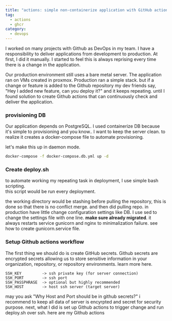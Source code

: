 ```yaml
---
title: "actions: simple non-containerize application with GitHub actions "
tag:
  - actions
  - ghcr
category:
  - devops
---
```


I worked on many projects with Github as DevOps in my team. I have a responsibility 
to deliver applications from development to production. At first, I did it manually. 
I started to feel this is always reprising every time there is a change in the application. 

Our production environment still uses a bare metal server. The application ran 
on VMs created in proxmox. Production ran a simple stack. but if a change or 
feature is added to the Github repository my dev friends say, "Hey I added new 
feature, can you deploy it?" and it keeps repeating. until I found solution to 
create Github actions that can continuously check and deliver the application.

### provisioning DB

Our application depends on PostgreSQL. I used containerize DB because it's simple 
to provisioning and you know.. I want to keep the server clean. to realize it 
creates a docker-compose file to automate provisioning. 

<script src="https://gist.github.com/Kyuubang/ccf6698eebf06791d766d48178b6cdb4.js"></script>

let's make this up in daemon mode. 

```bash
docker-compose -f docker-compose.db.yml up -d 
```

### Create deploy.sh
to automate working my repeating task in deployment, I use simple bash scripting.  
this script would be run every deployment. 

<script src="https://gist.github.com/Kyuubang/65e32082726bdf335458461d0ea2db17.js"></script>

the working directory would be stashing before pulling the repository, this is 
done so that there is no conflict merge. and then did pulling repo. 
in production have little change configuration settings like DB. I use sed to 
change the settings file with one line. **make sure already migrated**. it always 
restarts service gunicorn and nginx to minimalization failure. see how to create 
gunicorn.service file. 

### Setup Github actions workflow 

The first thing we should do is create GitHub secrets. Github secrets are encrypted 
secrets allowing us to store sensitive information in your organization, repository, 
or repository environments. learn more here.

```text
SSH_KEY         -> ssh private key (for server connection)               
SSH_PORT        -> ssh port 
SSH_PASSPHRASE  -> optional but highly recommended
SSH_HOST        -> host ssh server (target server)
```

may you ask "Why Host and Port should be in github secrets?" i recommend to 
keep all data of server is encyrpted and secret for security purpose. next, 
what I did is set up Github actions to trigger change and run deploy.sh 
over ssh. here are my Github actions

<script src="https://gist.github.com/Kyuubang/1f6590e2d95c4e7ffb62414288f82b6d.js"></script>

